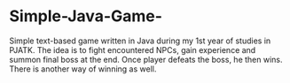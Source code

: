 # Simple-Java-Game-
Simple text-based game written in Java during my 1st year of studies in PJATK.
The idea is to fight encountered NPCs, gain experience and summon final boss at the end. Once player defeats the boss, he then wins.
There is another way of winning as well.
